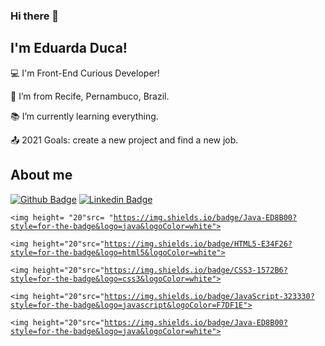 ### Hi there 👋

## I'm Eduarda Duca!

:computer: I'm Front-End Curious Developer!

:house_with_garden: I’m from Recife, Pernambuco, Brazil.

:books: I’m currently learning everything.

:outbox_tray: 2021 Goals: create a new project and find a new job.

## About me
[![Github Badge](https://img.shields.io/badge/-Github-000?style=flat-square&logo=Github&logoColor=white&link=https://github.com/MEDucaM)](https://github.com/MEDucaM) [![Linkedin Badge](https://img.shields.io/badge/-LinkedIn-blue?style=flat-square&logo=Linkedin&logoColor=white&link=https://www.linkedin.com/in/eduarda-duca-m/)](https://www.linkedin.com/in/eduarda-duca-m/)

<code><img height= "20"src= "https://img.shields.io/badge/Java-ED8B00?style=for-the-badge&logo=java&logoColor=white"></code>

<code><img height="20"src="https://img.shields.io/badge/HTML5-E34F26?style=for-the-badge&logo=html5&logoColor=white"></code>

<code><img height="20"src="https://img.shields.io/badge/CSS3-1572B6?style=for-the-badge&logo=css3&logoColor=white"></code>

<code><img height="20"src="https://img.shields.io/badge/JavaScript-323330?style=for-the-badge&logo=javascript&logoColor=F7DF1E"></code>

<code><img height="20"src="https://img.shields.io/badge/Java-ED8B00?style=for-the-badge&logo=java&logoColor=white"></code>

